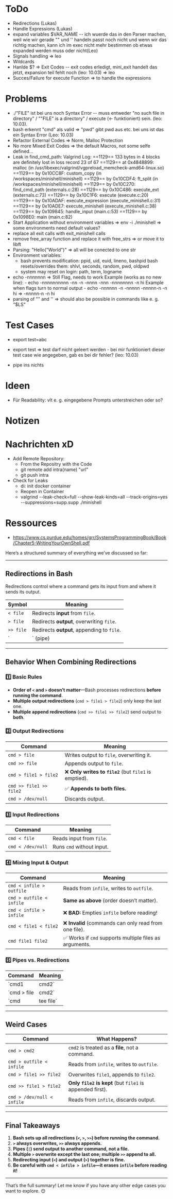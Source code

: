 # ToDo
- Redirections (Lukas)
- Handle Expressions (Lukas)
- expand variables $VAR_NAME -- ich wuerde das in den Parser machen, weil wie wir gerade "" und '' handeln passt noch nicht und wenn wir das richtig machen, kann ich im exec nicht mehr bestimmen ob etwas expanded werden muss oder nicht(Leo)
- Signals handling => leo
- Wildcards
- Hanlde $? => Exit Codes -- exit codes erledigt, mini_exit handelt das jetzt, expansion teil fehlt noch (leo: 10.03) => leo 
- Succes/Failure for execute Function => to handle the expressions

# Problems
- ./"FILE" ist bei uns noch Syntax Error -- muss entweder "no such file in directory" / ""FILE" is a directory" / execute (<- funktioniert) sein. (leo: 10.03). 
- bash erkennt "cmd" als valid => "pwd" gibt pwd aus etc. bei uns ist das ein Syntax Error	(Leo: 10.03)
- Refactor External Codes => Norm, Malloc Protection
- No more Mixed Exit Codes => the default Macros, not some selfe defined...
- Leak in find_cmd_path: Valgrind Log:
==1129== 133 bytes in 4 blocks are definitely lost in loss record 23 of 67
==1129==    at 0x4848899: malloc (in /usr/libexec/valgrind/vgpreload_memcheck-amd64-linux.so)
==1129==    by 0x10CC8F: custom_copy (in /workspaces/minishell/minishell)
==1129==    by 0x10CDF4: ft_split (in /workspaces/minishell/minishell)
==1129==    by 0x10C270: find_cmd_path (externals.c:28)
==1129==    by 0x10C486: execute_ext (externals.c:73)
==1129==    by 0x10C1F6: execute (execute.c:20)
==1129==    by 0x10ADAF: execute_expression (execute_minishell.c:31)
==1129==    by 0x10ADE7: execute_minishell (execute_minishell.c:38)
==1129==    by 0x109845: handle_input (main.c:53)
==1129==    by 0x1098E0: main (main.c:82)
- Start Application without environment variables
	=> env -i ./minishell
	=> some environments need default values?
- replace all exit calls with exit_minishell calls
- remove free_array function and replace it with free_strs
	=> or move it to libft
- Parsing: "Hello("World")" => all will be conected to one str
- Environment variables:
	- bash prevents modification: ppid, uid, euid, lineno, bashpid
	bash resets/overrides them: shlvl, seconds, random, pwd, oldpwd
	- system may reset on login: path, term, logname
- echo -nnnnnnn => Still Flag, needs to work Example (works as no new line): - echo -nnnnnnnnnn -nn -n -nnnn -nnn -nnnnnnnn -n hi Example when flags turn to normal output - echo -nnnnnn -n -nnnnn -nnnnn-n -n hi => -nnnnn-n -n hi
- parsing of "" and ''
	=> should also be possible in commands like e. g. "$LS"

# Test Cases
- export test=abc
- export test
=> test darf nicht geleert werden	- bei mir funktioniert dieser test case wie angegeben, gab es bei dir fehler? (leo: 10.03)

- pipe ins nichts

# Ideen
- Für Readability: vlt e. g. eingegebene Prompts unterstreichen oder so?

# Notizen

# Nachrichten xD
- Add Remote Repository:
	- From the Repositry with the Code
  	- git remote add intra(name) "url"
  	- git push intra
- Check for Leaks
	- di: init docker container
	- Reopen in Container 
	- valgrind --leak-check=full --show-leak-kinds=all --track-origins=yes --suppressions=supp.supp  ./minishell

# Ressources
- https://www.cs.purdue.edu/homes/grr/SystemsProgrammingBook/Book/Chapter5-WritingYourOwnShell.pdf

Here’s a structured summary of everything we’ve discussed so far:

---

## **Redirections in Bash**
Redirections control where a command gets its input from and where it sends its output.

| Symbol  | Meaning |
|---------|---------|
| `< file`  | Redirects **input** from `file`. |
| `> file`  | Redirects **output**, overwriting `file`. |
| `>> file` | Redirects **output**, appending to `file`. |
| `|` (pipe) | Sends output of **one command** as input to another. |

---

## **Behavior When Combining Redirections**
### **1️⃣ Basic Rules**
- **Order of `<` and `>` doesn’t matter**—Bash processes redirections **before running the command**.
- **Multiple output redirections** (`cmd > file1 > file2`) only keep the last one.
- **Multiple append redirections** (`cmd >> file1 >> file2`) send output to **both**.

### **2️⃣ Output Redirections**
| Command | Meaning |
|---------|---------|
| `cmd > file` | Writes output to `file`, overwriting it. |
| `cmd >> file` | Appends output to `file`. |
| `cmd > file1 > file2` | ❌ **Only writes to `file2`** (but `file1` is emptied). |
| `cmd >> file1 >> file2` | ✅ **Appends to both files.** |
| `cmd > /dev/null` | Discards output. |

### **3️⃣ Input Redirections**
| Command | Meaning |
|---------|---------|
| `cmd < file` | Reads input from `file`. |
| `cmd < /dev/null` | Runs `cmd` without input. |

### **4️⃣ Mixing Input & Output**
| Command | Meaning |
|---------|---------|
| `cmd < infile > outfile` | Reads from `infile`, writes to `outfile`. |
| `cmd > outfile < infile` | **Same as above** (order doesn’t matter). |
| `cmd < infile > infile` | ❌ **BAD:** Empties `infile` before reading! |
| `cmd < file1 < file2` | ❌ **Invalid** (commands can only read from one file). |
| `cmd file1 file2` | ✅ Works if `cmd` supports multiple files as arguments. |

### **5️⃣ Pipes vs. Redirections**
| Command | Meaning |
|---------|---------|
| `cmd1 | cmd2` | Sends output of `cmd1` as input to `cmd2`. |
| `cmd > file | cmd2` | ❌ Invalid (`>` runs first, but `|` expects output from `cmd1`). |
| `cmd | tee file` | ✅ Saves output **to both `file` and stdout**. |

---

## **Weird Cases**
| Command | What Happens? |
|---------|--------------|
| `cmd > cmd2` | `cmd2` is treated as a **file**, not a command. |
| `cmd > outfile < infile` | Reads from `infile`, writes to `outfile`. |
| `cmd > file1 >> file2` | Overwrites `file1`, appends to `file2`. |
| `cmd >> file1 > file2` | **Only `file2` is kept** (but `file1` is appended first). |
| `cmd > /dev/null < infile` | Reads from `infile`, discards output. |

---

## **Final Takeaways**
1. **Bash sets up all redirections (`<`, `>`, `>>`) before running the command.**
2. **`>` always overwrites, `>>` always appends.**
3. **Pipes (`|`) send output to another command, not a file.**
4. **Multiple `>` overwrite except the last one; multiple `>>` append to all.**
5. **Redirecting input (`<`) and output (`>`) together is fine.**
6. **Be careful with `cmd < infile > infile`—it erases `infile` before reading it!**

---

That’s the full summary! Let me know if you have any other edge cases you want to explore. 😊
